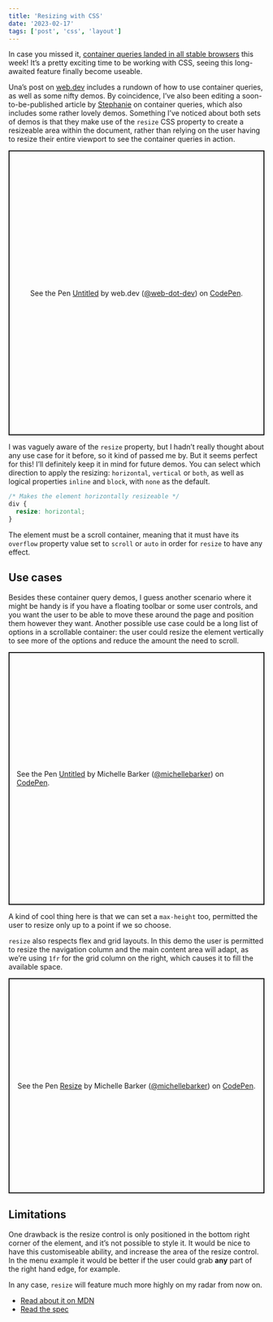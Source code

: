 ```yaml
---
title: 'Resizing with CSS'
date: '2023-02-17'
tags: ['post', 'css', 'layout']
---
```


In case you missed it, [container queries landed in all stable browsers](https://web.dev/cq-stable/) this week! It’s a pretty exciting time to be working with CSS, seeing this long-awaited feature finally become useable.

Una’s post on [web.dev](https://web.dev/cq-stable/) includes a rundown of how to use container queries, as well as some nifty demos. By coincidence, I’ve also been editing a soon-to-be-published article by [Stephanie](https://thinkdobecreate.com/) on container queries, which also includes some rather lovely demos. Something I’ve noticed about both sets of demos is that they make use of the `resize` CSS property to create a resizeable area within the document, rather than relying on the user having to resize their entire viewport to see the container queries in action.

<p class="codepen" data-height="560" data-default-tab="result" data-slug-hash="ZEMzNGj" data-user="web-dot-dev" style="height: 560px; box-sizing: border-box; display: flex; align-items: center; justify-content: center; border: 2px solid; margin: 1em 0; padding: 1em;">
  <span>See the Pen <a href="https://codepen.io/web-dot-dev/pen/ZEMzNGj">
  Untitled</a> by web.dev (<a href="https://codepen.io/web-dot-dev">@web-dot-dev</a>)
  on <a href="https://codepen.io">CodePen</a>.</span>
</p>
<script async src="https://cpwebassets.codepen.io/assets/embed/ei.js"></script>

I was vaguely aware of the `resize` property, but I hadn’t really thought about any use case for it before, so it kind of passed me by. But it seems perfect for this! I’ll definitely keep it in mind for future demos. You can select which direction to apply the resizing: `horizontal`, `vertical` or `both`, as well as logical properties `inline` and `block`, with `none` as the default.

```css
/* Makes the element horizontally resizeable */
div {
  resize: horizontal;
}
```

The element must be a scroll container, meaning that it must have its `overflow` property value set to `scroll` or `auto` in order for `resize` to have any effect.

## Use cases

Besides these container query demos, I guess another scenario where it might be handy is if you have a floating toolbar or some user controls, and you want the user to be able to move these around the page and position them however they want. Another possible use case could be a long list of options in a scrollable container: the user could resize the element vertically to see more of the options and reduce the amount the need to scroll.

<p class="codepen" data-height="497" data-default-tab="result" data-slug-hash="QWVbzMX" data-user="michellebarker" style="height: 497px; box-sizing: border-box; display: flex; align-items: center; justify-content: center; border: 2px solid; margin: 1em 0; padding: 1em;">
  <span>See the Pen <a href="https://codepen.io/michellebarker/pen/QWVbzMX">
  Untitled</a> by Michelle Barker (<a href="https://codepen.io/michellebarker">@michellebarker</a>)
  on <a href="https://codepen.io">CodePen</a>.</span>
</p>
<script async src="https://cpwebassets.codepen.io/assets/embed/ei.js"></script>

A kind of cool thing here is that we can set a `max-height` too, permitted the user to resize only up to a point if we so choose.

`resize` also respects flex and grid layouts. In this demo the user is permitted to resize the navigation column and the main content area will adapt, as we’re using `1fr` for the grid column on the right, which causes it to fill the available space.

<p class="codepen" data-height="423" data-default-tab="result" data-slug-hash="eYLNepQ" data-user="michellebarker" style="height: 423px; box-sizing: border-box; display: flex; align-items: center; justify-content: center; border: 2px solid; margin: 1em 0; padding: 1em;">
  <span>See the Pen <a href="https://codepen.io/michellebarker/pen/eYLNepQ">
  Resize</a> by Michelle Barker (<a href="https://codepen.io/michellebarker">@michellebarker</a>)
  on <a href="https://codepen.io">CodePen</a>.</span>
</p>
<script async src="https://cpwebassets.codepen.io/assets/embed/ei.js"></script>

## Limitations

One drawback is the resize control is only positioned in the bottom right corner of the element, and it’s not possible to style it. It would be nice to have this customiseable ability, and increase the area of the resize control. In the menu example it would be better if the user could grab **any** part of the right hand edge, for example.

In any case, `resize` will feature much more highly on my radar from now on.

- [Read about it on MDN](https://developer.mozilla.org/en-US/docs/Web/CSS/resize)
- [Read the spec](https://w3c.github.io/csswg-drafts/css-ui/#resize)
